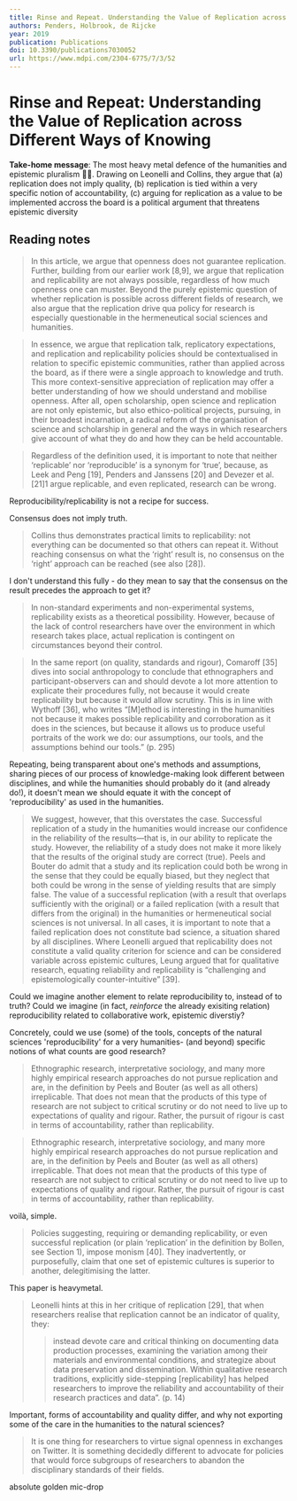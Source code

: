 ```yaml
---
title: Rinse and Repeat. Understanding the Value of Replication across Different Ways of Knowing
authors: Penders, Holbrook, de Rijcke
year: 2019
publication: Publications
doi: 10.3390/publications7030052
url: https://www.mdpi.com/2304-6775/7/3/52
---
```



# Rinse and Repeat: Understanding the Value of Replication across Different Ways of Knowing
**Take-home message**:  The most heavy metal defence of the humanities and epistemic pluralism 🤟🏻. Drawing on Leonelli and Collins, they argue that (a) replication does not imply quality, (b) replication is tied within a very specific notion of accountability, (c) arguing for replication as a value to be implemented accross the board is a political argument that threatens epistemic diversity

## Reading notes

> In this article, we argue that openness does not guarantee replication. Further, building from our earlier work [8,9], we argue that replication and replicability are not always possible, regardless of how much openness one can muster. Beyond the purely epistemic question of whether replication is possible across different fields of research, we also argue that the replication drive qua policy for research is especially questionable in the hermeneutical social sciences and humanities.



> In essence, we argue that replication talk, replicatory expectations, and replication and replicability policies should be contextualised in relation to specific epistemic communities, rather than applied across the board, as if there were a single approach to knowledge and truth. This more context-sensitive appreciation of replication may offer a better understanding of how we should understand and mobilise openness. After all, open scholarship, open science and replication are not only epistemic, but also ethico-political projects, pursuing, in their broadest incarnation, a radical reform of the organisation of science and scholarship in general and the ways in which researchers give account of what they do and how they can be held accountable.



> Regardless of the definition used, it is important to note that neither ‘replicable’ nor ‘reproducible’ is a synonym for ‘true’, because, as Leek and Peng [19], Penders and Janssens [20] and Devezer et al. [21]1 argue replicable, and even replicated, research can be wrong.


Reproducibility/replicability is not a recipe for success.  

Consensus does not imply truth.

> Collins thus demonstrates practical limits to replicability: not everything can be documented so that others can repeat it. Without reaching consensus on what the ‘right’ result is, no consensus on the ‘right’ approach can be reached (see also [28]).

 I don't understand this fully - do they mean to say that the consensus on the result precedes the approach to get it?

> In non-standard experiments and non-experimental systems, replicability exists as a theoretical possibility. However, because of the lack of control researchers have over the environment in which research takes place, actual replication is contingent on circumstances beyond their control.



> In the same report (on quality, standards and rigour), Comaroff [35] dives into social anthropology to conclude that ethnographers and participant-observers can and should devote a lot more attention to explicate their procedures fully, not because it would create replicability but because it would allow scrutiny. This is in line with Wythoff [36], who writes “[M]ethod is interesting in the humanities not because it makes possible replicability and corroboration as it does in the sciences, but because it allows us to produce useful portraits of the work we do: our assumptions, our tools, and the assumptions behind our tools.” (p. 295)

 Repeating, being transparent about one's methods and assumptions, sharing pieces of our process of knowledge-making look different between disciplines, and while the humanities should probably do it (and already do!), it doesn't mean we should equate it with the concept of 'reproducibility' as used in the humanities.

> We suggest, however, that this overstates the case. Successful replication of a study in the humanities would increase our confidence in the reliability of the results—that is, in our ability to replicate the study. However, the reliability of a study does not make it more likely that the results of the original study are correct (true). Peels and Bouter do admit that a study and its replication could both be wrong in the sense that they could be equally biased, but they neglect that both could be wrong in the sense of yielding results that are simply false. The value of a successful replication (with a result that overlaps sufficiently with the original) or a failed replication (with a result that differs from the original) in the humanities or hermeneutical social sciences is not universal. In all cases, it is important to note that a failed replication does not constitute bad science, a situation shared by all disciplines. Where Leonelli argued that replicability does not constitute a valid quality criterion for science and can be considered variable across epistemic cultures, Leung argued that for qualitative research, equating reliability and replicability is “challenging and epistemologically counter-intuitive” [39].


Could we imagine another element to relate reproducibility to, instead of to truth? Could we imagine (in fact, *reinforce* the already exisiting relation) reproducibility related to collaborative work, epistemic diverstiy?  

Concretely, could we use (some) of the tools, concepts of the natural sciences 'reproducibility' for a very humanities- (and beyond) specific notions of what counts are good research?

> Ethnographic research, interpretative sociology, and many more highly empirical research approaches do not pursue replication and are, in the definition by Peels and Bouter (as well as all others) irreplicable. That does not mean that the products of this type of research are not subject to critical scrutiny or do not need to live up to expectations of quality and rigour. Rather, the pursuit of rigour is cast in terms of accountability, rather than replicability.



> Ethnographic research, interpretative sociology, and many more highly empirical research approaches do not pursue replication and are, in the definition by Peels and Bouter (as well as all others) irreplicable. That does not mean that the products of this type of research are not subject to critical scrutiny or do not need to live up to expectations of quality and rigour. Rather, the pursuit of rigour is cast in terms of accountability, rather than replicability.

 voilà, simple.

> Policies suggesting, requiring or demanding replicability, or even successful replication (or plain ‘replication’ in the definition by Bollen, see Section 1), impose monism [40]. They inadvertently, or purposefully, claim that one set of epistemic cultures is superior to another, delegitimising the latter.

 This paper is heavymetal.

> Leonelli hints at this in her critique of replication [29], that when researchers realise that replication cannot be an indicator of quality, they:
>> instead devote care and critical thinking on documenting data production processes, examining the variation among their materials and environmental conditions, and strategize about data preservation and dissemination. Within qualitative research traditions, explicitly side-stepping [replicability] has helped researchers to improve the reliability and accountability of their research practices and data”. (p. 14)

 Important, forms of accountability and quality differ, and why not exporting some of the care in the humanities to the natural sciences?

> It is one thing for researchers to virtue signal openness in exchanges on Twitter. It is something decidedly different to advocate for policies that would force subgroups of researchers to abandon the disciplinary standards of their fields.

 absolute golden mic-drop
